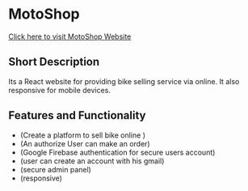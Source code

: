 # MotoShop
[Click here to visit MotoShop Website](https://medicare-shahin.netlify.app/)

## Short Description

Its a React website for providing bike selling service via online. It also responsive for mobile devices.

## Features and Functionality
  - (Create a platform to sell bike online )
  - (An authorize User can make an order)
  - (Google Firebase authentication for secure users account)
  - (user can create an account with his gmail)
  - (secure admin panel)
  - (responsive)
  